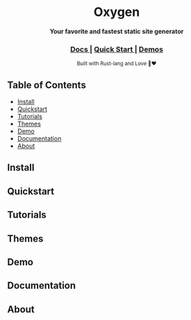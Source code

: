 <div align="center">
  <h1> Oxygen </h1>
  <p>
    <strong> Your favorite and fastest static site generator </strong>
  </p>

  <h3>
    <a href="#"> Docs </a> <span>|</span>
    <a href="#"> Quick Start </a> <span>|</span>
    <a href="#"> Demos </a>
  </h3>
  <sub>Built with Rust-lang and Love 🦀❤️ </sub>
</div>

## Table of Contents
- [Install](#)
- [Quickstart](#)
- [Tutorials](#)
- [Themes](#)
- [Demo](#)
- [Documentation](#)
- [About](#)


## Install


## Quickstart


## Tutorials


## Themes


## Demo


## Documentation


## About
